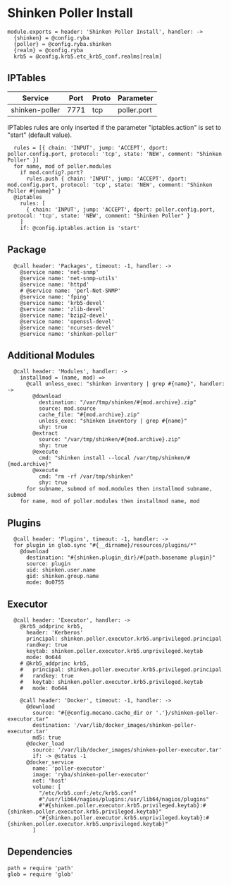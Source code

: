 
# Shinken Poller Install

    module.exports = header: 'Shinken Poller Install', handler: ->
      {shinken} = @config.ryba
      {poller} = @config.ryba.shinken
      {realm} = @config.ryba
      krb5 = @config.krb5.etc_krb5_conf.realms[realm]

## IPTables

| Service           | Port  | Proto | Parameter       |
|-------------------|-------|-------|-----------------|
|  shinken-poller   | 7771  |  tcp  |   poller.port   |

IPTables rules are only inserted if the parameter "iptables.action" is set to
"start" (default value).

      rules = [{ chain: 'INPUT', jump: 'ACCEPT', dport: poller.config.port, protocol: 'tcp', state: 'NEW', comment: "Shinken Poller" }]
      for name, mod of poller.modules
        if mod.config?.port?
          rules.push { chain: 'INPUT', jump: 'ACCEPT', dport: mod.config.port, protocol: 'tcp', state: 'NEW', comment: "Shinken Poller #{name}" }
      @iptables
        rules: [
          { chain: 'INPUT', jump: 'ACCEPT', dport: poller.config.port, protocol: 'tcp', state: 'NEW', comment: "Shinken Poller" }
        ]
        if: @config.iptables.action is 'start'

## Package

      @call header: 'Packages', timeout: -1, handler: ->
        @service name: 'net-snmp'
        @service name: 'net-snmp-utils'
        @service name: 'httpd'
        # @service name: 'perl-Net-SNMP'
        @service name: 'fping'
        @service name: 'krb5-devel'
        @service name: 'zlib-devel'
        @service name: 'bzip2-devel'
        @service name: 'openssl-devel'
        @service name: 'ncurses-devel'
        @service name: 'shinken-poller'

## Additional Modules

      @call header: 'Modules', handler: ->
        installmod = (name, mod) =>
          @call unless_exec: "shinken inventory | grep #{name}", handler: ->
            @download
              destination: "/var/tmp/shinken/#{mod.archive}.zip"
              source: mod.source
              cache_file: "#{mod.archive}.zip"
              unless_exec: "shinken inventory | grep #{name}"
              shy: true
            @extract
              source: "/var/tmp/shinken/#{mod.archive}.zip"
              shy: true
            @execute
              cmd: "shinken install --local /var/tmp/shinken/#{mod.archive}"
            @execute
              cmd: "rm -rf /var/tmp/shinken"
              shy: true
          for subname, submod of mod.modules then installmod subname, submod
        for name, mod of poller.modules then installmod name, mod

## Plugins

      @call header: 'Plugins', timeout: -1, handler: ->
      for plugin in glob.sync "#{__dirname}/resources/plugins/*"
        @download
          destination: "#{shinken.plugin_dir}/#{path.basename plugin}"
          source: plugin
          uid: shinken.user.name
          gid: shinken.group.name
          mode: 0o0755

## Executor

      @call header: 'Executor', handler: ->
        @krb5_addprinc krb5,
          header: 'Kerberos'
          principal: shinken.poller.executor.krb5.unprivileged.principal
          randkey: true
          keytab: shinken.poller.executor.krb5.unprivileged.keytab
          mode: 0o644
        # @krb5_addprinc krb5,
        #   principal: shinken.poller.executor.krb5.privileged.principal
        #   randkey: true
        #   keytab: shinken.poller.executor.krb5.privileged.keytab
        #   mode: 0o644

        @call header: 'Docker', timeout: -1, handler: ->
          @download
            source: "#{@config.mecano.cache_dir or '.'}/shinken-poller-executor.tar"
            destination: '/var/lib/docker_images/shinken-poller-executor.tar'
            md5: true
          @docker_load
            source: '/var/lib/docker_images/shinken-poller-executor.tar'
            if: -> @status -1
          @docker_service
            name: 'poller-executor'
            image: 'ryba/shinken-poller-executor'
            net: 'host'
            volume: [
              "/etc/krb5.conf:/etc/krb5.conf"
              #"/usr/lib64/nagios/plugins:/usr/lib64/nagios/plugins"
              #"#{shinken.poller.executor.krb5.privileged.keytab}:#{shinken.poller.executor.krb5.privileged.keytab}"
              "#{shinken.poller.executor.krb5.unprivileged.keytab}:#{shinken.poller.executor.krb5.unprivileged.keytab}"
            ]

## Dependencies

    path = require 'path'
    glob = require 'glob'
